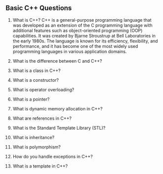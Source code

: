 ## Basic C++ Questions
1. What is C++?
    C++ is a general-purpose programming language that was developed as an extension of the C programming language with additional features such as object-oriented programming (OOP) capabilities. It was created by Bjarne Stroustrup at Bell Laboratories in the early 1980s. The language is known for its efficiency, flexibility, and performance, and it has become one of the most widely used programming languages in various application domains.

2. What is the difference between C and C++?

3. What is a class in C++?

4. What is a constructor?

5. What is operator overloading?

6. What is a pointer?

7. What is dynamic memory allocation in C++?

8. What are references in C++?

9. What is the Standard Template Library (STL)?

10. What is inheritance?

11. What is polymorphism?

12. How do you handle exceptions in C++?

13. What is a template in C++?
